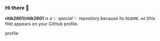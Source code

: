 ### Hi there 👋


**ritik2601/ritik2601** is a ✨ _special_ ✨ repository because its `README.md` (this file) appears on your GitHub profile.



profile








